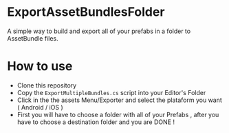 # ExportAssetBundlesFolder
A simple way to build and export all of your prefabs in a folder to AssetBundle files.


# How to use
 - Clone this repository
 - Copy the ```ExportMultipleBundles.cs``` script into your Editor's Folder
 - Click in the the assets Menu/Exporter and select the plataform you want ( Android / iOS )
 - First you will have to choose a folder with all of your Prefabs , after you have to choose a destination folder and you are DONE !
 
 
